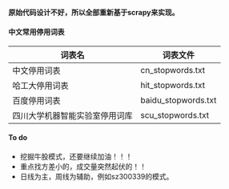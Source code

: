 #### 原始代码设计不好，所以全部重新基于scrapy来实现。
#### 中文常用停用词表

| 词表名 | 词表文件 |
| ---- | ---- |
| 中文停用词表                   | cn\_stopwords.txt    |
| 哈工大停用词表                 | hit\_stopwords.txt   |
| 百度停用词表                   | baidu\_stopwords.txt |
| 四川大学机器智能实验室停用词库 | scu\_stopwords.txt   |

#### To do
*   挖掘牛股模式，还要继续加油！！！
*   重点找方差小的，成交量突然起伏的！！
*   日线为主，周线为辅助，例如sz300339的模式。